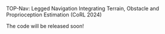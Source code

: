 TOP-Nav: Legged Navigation Integrating Terrain, Obstacle and Proprioception Estimation (CoRL 2024)

The code will be released soon!

